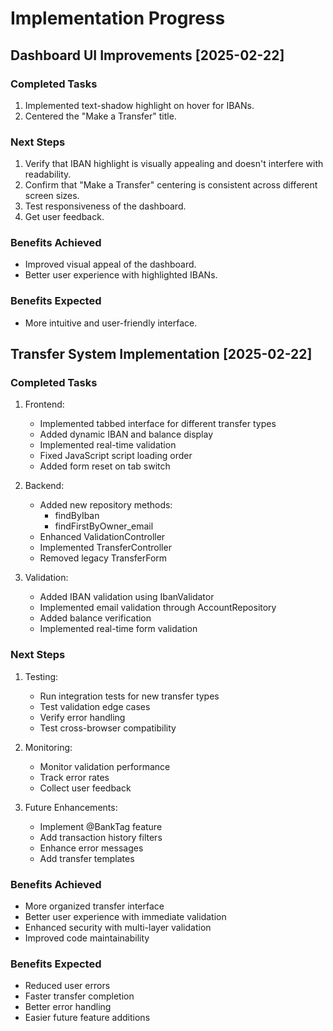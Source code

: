 # Implementation Progress

## Dashboard UI Improvements [2025-02-22]

### Completed Tasks
1. Implemented text-shadow highlight on hover for IBANs.
2. Centered the "Make a Transfer" title.

### Next Steps
1. Verify that IBAN highlight is visually appealing and doesn't interfere with readability.
2. Confirm that "Make a Transfer" centering is consistent across different screen sizes.
3. Test responsiveness of the dashboard.
4. Get user feedback.

### Benefits Achieved
- Improved visual appeal of the dashboard.
- Better user experience with highlighted IBANs.

### Benefits Expected
- More intuitive and user-friendly interface.

## Transfer System Implementation [2025-02-22]

### Completed Tasks
1. Frontend:
   - Implemented tabbed interface for different transfer types
   - Added dynamic IBAN and balance display
   - Implemented real-time validation
   - Fixed JavaScript script loading order
   - Added form reset on tab switch

2. Backend:
   - Added new repository methods:
     * findByIban
     * findFirstByOwner_email
   - Enhanced ValidationController
   - Implemented TransferController
   - Removed legacy TransferForm

3. Validation:
   - Added IBAN validation using IbanValidator
   - Implemented email validation through AccountRepository
   - Added balance verification
   - Implemented real-time form validation

### Next Steps
1. Testing:
   - Run integration tests for new transfer types
   - Test validation edge cases
   - Verify error handling
   - Test cross-browser compatibility

2. Monitoring:
   - Monitor validation performance
   - Track error rates
   - Collect user feedback

3. Future Enhancements:
   - Implement @BankTag feature
   - Add transaction history filters
   - Enhance error messages
   - Add transfer templates

### Benefits Achieved
- More organized transfer interface
- Better user experience with immediate validation
- Enhanced security with multi-layer validation
- Improved code maintainability

### Benefits Expected
- Reduced user errors
- Faster transfer completion
- Better error handling
- Easier future feature additions